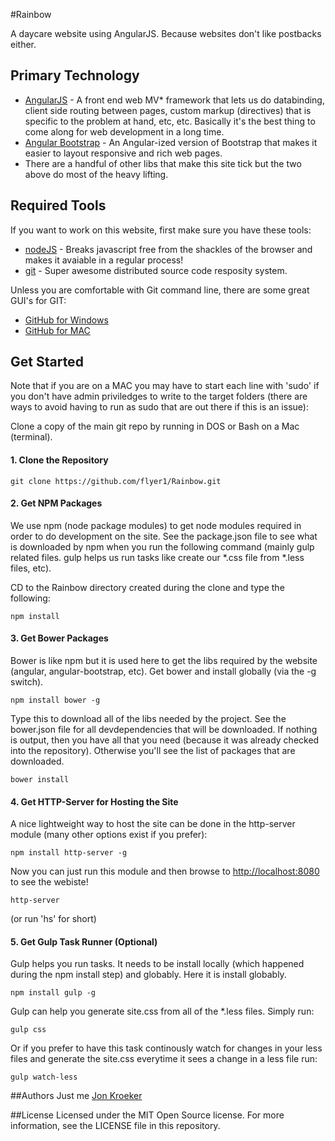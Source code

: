 #Rainbow

A daycare website using AngularJS. Because websites don't like postbacks either.

## Primary Technology
- [AngularJS](https://angularjs.org/) - A front end web MV* framework that lets us do databinding, client side routing between pages, custom markup (directives) that is specific to the problem at hand, etc, etc. Basically it's the best thing to come along for web development in a long time.
- [Angular Bootstrap](http://angular-ui.github.io/bootstrap/) - An Angular-ized version of Bootstrap that makes it easier to layout responsive and rich web pages.
- There are a handful of other libs that make this site tick but the two above do most of the heavy lifting.


## Required Tools
If you want to work on this website, first make sure you have these tools:

- [nodeJS](http://nodejs.org/) - Breaks javascript free from the shackles of the browser and makes it avaiable in a regular process!
- [git](http://git-scm.com/downloads) - Super awesome distributed source code resposity system.


Unless you are comfortable with Git command line, there are some great GUI's for GIT: 

- [GitHub for Windows](https://windows.github.com/)
- [GitHub for MAC](https://mac.github.com/)

## Get Started

Note that if you are on a MAC you may have to start each line with 'sudo' if you don't have admin priviledges to write to the target folders (there are ways to avoid having to run as sudo that are out there if this is an issue):

Clone a copy of the main git repo by running in DOS or Bash on a Mac (terminal).

#### 1. Clone the Repository
```
git clone https://github.com/flyer1/Rainbow.git
```

#### 2. Get NPM Packages
We use npm (node package modules) to get node modules required in order to do development on the site. See the package.json file to see what is downloaded by npm when you run the following command (mainly gulp related files. gulp helps us run tasks like create our *.css file from *.less files, etc).

CD to the Rainbow directory created during the clone and type the following:

```
npm install 
```

#### 3. Get Bower Packages
Bower is like npm but it is used here to get the libs required by the website (angular, angular-bootstrap, etc). 
Get bower and install globally (via the -g switch). 
```
npm install bower -g
```

Type this to download all of the libs needed by the project. See the bower.json file for all devdependencies that will be downloaded. If nothing is output, then you have all that you need (because it was already checked into the repository). Otherwise you'll see the list of packages that are downloaded.


```
bower install 
```

#### 4. Get HTTP-Server for Hosting the Site

A nice lightweight way to host the site can be done in the http-server module (many other options exist if you prefer):

```
npm install http-server -g
```

Now you can just run this module and then browse to [http://localhost:8080](http://localhost:8080) to see the webiste!

```
http-server
```

(or run 'hs' for short)

#### 5. Get Gulp Task Runner (Optional)
Gulp helps you run tasks. It needs to be install locally (which happened during the npm install step) and globably. Here it is install globably.

```
npm install gulp -g
```


Gulp can help you generate site.css from all of the *.less files. Simply run:

```
gulp css
```

Or if you prefer to have this task continously watch for changes in your less files and generate the site.css everytime it sees a change in a less file run:

```
gulp watch-less
```


##Authors
Just me [Jon Kroeker](https://github.com/flyer1)

##License
Licensed under the MIT Open Source license. For more information, see the LICENSE file in this repository.
